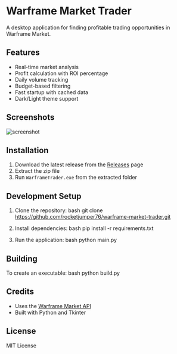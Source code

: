 # Warframe Market Trader

A desktop application for finding profitable trading opportunities in Warframe Market.

## Features
- Real-time market analysis
- Profit calculation with ROI percentage
- Daily volume tracking
- Budget-based filtering
- Fast startup with cached data
- Dark/Light theme support

## Screenshots
![screenshot](https://github.com/user-attachments/assets/70b8f611-6e18-404f-bb36-9f04aaedc891)



## Installation
1. Download the latest release from the [Releases](https://github.com/rocketjumper76/warframe-market-trader/releases) page
2. Extract the zip file
3. Run `WarframeTrader.exe` from the extracted folder

## Development Setup
1. Clone the repository:
  bash
git clone https://github.com/rocketjumper76/warframe-market-trader.git

2. Install dependencies:
   bash
pip install -r requirements.txt

3. Run the application:
   bash
python main.py


## Building
To create an executable:
bash
python build.py


## Credits
- Uses the [Warframe Market API](https://warframe.market)
- Built with Python and Tkinter

## License
MIT License
